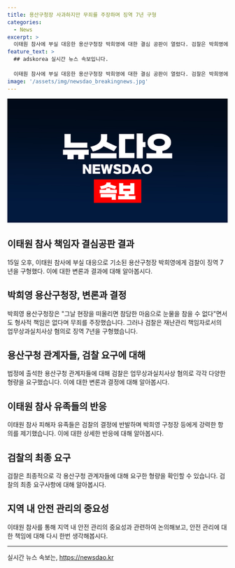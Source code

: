 ```yaml
---
title: 용산구청장 사과하지만 무죄를 주장하며 징역 7년 구형
categories:
  - News
excerpt: >
  이태원 참사에 부실 대응한 용산구청장 박희영에 대한 결심 공판이 열렸다. 검찰은 박희영에게 징역 7년을 요구했으며, 유족과 구청 간부들은 책임자들에게 항의를 터뜨린 모습이었다. 박희영은 최후 변론에서 책임 없다고 주장했지만, 검찰은 그의 책임을 강조했다. 공판이 끝나고 법정을 나온 박희영은 유족들의 항의를 받으며 빠르게 법원을 떠났고, 검찰은 관련된 간부들에 대해 각기 다른 형량을 요청했다.
feature_text: >
  ## adskorea 실시간 뉴스 속보입니다.

  이태원 참사에 부실 대응한 용산구청장 박희영에 대한 결심 공판이 열렸다. 검찰은 박희영에게 징역 7년을 요구했으며, 유족과 구청 간부들은 책임자들에게 항의를 터뜨린 모습이었다. 박희영은 최후 변론에서 책임 없다고 주장했지만, 검찰은 그의 책임을 강조했다. 공판이 끝나고 법정을 나온 박희영은 유족들의 항의를 받으며 빠르게 법원을 떠났고, 검찰은 관련된 간부들에 대해 각기 다른 형량을 요청했다.
image: '/assets/img/newsdao_breakingnews.jpg'
---
```


<p><img src="/assets/img/newsdao_breakingnews.jpg" alt="adskorea 속보" /></p>

<h2 data-ke-size="size26">이태원 참사 책임자 결심공판 결과</h2>

<p data-ke-size="size16">15일 오후, 이태원 참사에 부실 대응으로 기소된 용산구청장 박희영에게 검찰이 징역 7년을 구형했다. 이에 대한 변론과 결과에 대해 알아봅시다.</p>

<h2 data-ke-size="size24">박희영 용산구청장, 변론과 결정</h2>

<p data-ke-size="size16">박희영 용산구청장은 "그날 현장을 떠올리면 참담한 마음으로 눈물을 참을 수 없다"면서도 형사적 책임은 없다며 무죄를 주장했습니다. 그러나 검찰은 재난관리 책임자로서의 업무상과실치사상 혐의로 징역 7년을 구형했습니다.</p>

<h2 data-ke-size="size24">용산구청 관계자들, 검찰 요구에 대해</h2>

<p data-ke-size="size16">법정에 출석한 용산구청 관계자들에 대해 검찰은 업무상과실치사상 혐의로 각각 다양한 형량을 요구했습니다. 이에 대한 변론과 결정에 대해 알아봅시다.</p>

<h2 data-ke-size="size24">이태원 참사 유족들의 반응</h2>

<p data-ke-size="size16">이태원 참사 피해자 유족들은 검찰의 결정에 반발하며 박희영 구청장 등에게 강력한 항의를 제기했습니다. 이에 대한 상세한 반응에 대해 알아봅시다.</p>

<h2 data-ke-size="size24">검찰의 최종 요구</h2>

<p data-ke-size="size16">검찰은 최종적으로 각 용산구청 관계자들에 대해 요구한 형량을 확인할 수 있습니다. 검찰의 최종 요구사항에 대해 알아봅시다.</p>

<h2 data-ke-size="size24">지역 내 안전 관리의 중요성</h2>

<p data-ke-size="size16">이태원 참사를 통해 지역 내 안전 관리의 중요성과 관련하여 논의해보고, 안전 관리에 대한 책임에 대해 다시 한번 생각해봅시다.</p>

<hr data-ke-size="size16">
실시간 뉴스 속보는, <a href="https://newsdao.kr" rel="dofollow">https://newsdao.kr</a>


